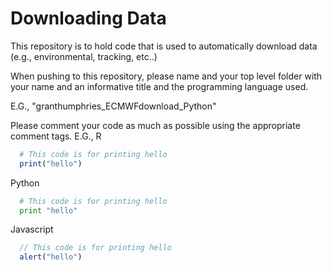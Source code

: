 # Downloading Data
This repository is to hold code that is used to automatically download data (e.g., environmental, tracking, etc..)

When pushing to this repository, please name and your top level folder with your name and an informative title and the programming language used.

E.G., "granthumphries_ECMWFdownload_Python"

Please comment your code as much as possible using the appropriate comment tags.
E.G., 
R
```R
  # This code is for printing hello
  print("hello")
```
 
 Python 
```python
  # This code is for printing hello
  print "hello"
```

Javascript
```javascript
  // This code is for printing hello
  alert("hello")
```

